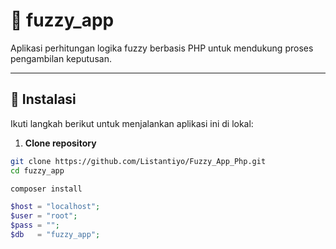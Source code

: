 # 🧠 fuzzy_app

Aplikasi perhitungan logika fuzzy berbasis PHP untuk mendukung proses pengambilan keputusan.

---

## 🚀 Instalasi

Ikuti langkah berikut untuk menjalankan aplikasi ini di lokal:

1. **Clone repository**

```bash
git clone https://github.com/Listantiyo/Fuzzy_App_Php.git
cd fuzzy_app
```
```bash
composer install
```
```php
$host = "localhost";
$user = "root";
$pass = "";
$db   = "fuzzy_app";
```

<!-- Kamu bisa sesuaikan bagian seperti:
- URL repo GitHub kamu
- Nama file SQL
- Struktur direktori
- Tambahkan info login jika ada (admin/user demo)

Kalau kamu ingin versi berbahasa Indonesia atau versi markdown interaktif (dengan badge, tabel, dll), tinggal bilang ya. -->
